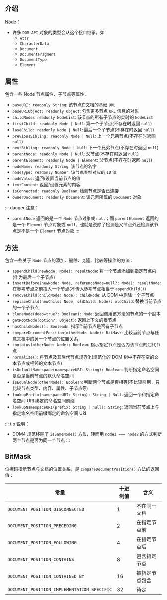 ## 介绍

[Node](https://developer.mozilla.org/zh-CN/docs/Web/API/Node)：

+ 许多 `DOM API` 对象的类型会从这个接口继承，如
  + `Attr`
  + `CharacterData`
  + `Document`
  + `DocumentFragment`
  + `DocumentType`
  + `Element`



## 属性

包含一些 Node 节点属性、子节点等属性：

+ `baseURI: readonly String`: 该节点在文档的基础 `URL`
+ `baseURIObject: readonly Object`: 包含更多节点 `URL` 信息的对象
+ `childNodes readonly NodeList`: 该节点的所有子节点的实时的 `NodeList`
+ `firstChild: readonly Node | Null`: 第一个子节点(不存在时返回 `null`)
+ `laseChild: readonly Node | Null`: 最后一个子节点(不存在时返回 `null`)
+ `previousSibling: readonly Node | Null`: 上一个兄弟节点(不存在时返回 `null`)
+ `nextSibling: readonly Node | Null`: 下一个兄弟节点(不存在时返回 `null`)
+ `parentNode: readonly Node | Null`: 父节点(不存在时返回 `null`)
+ `parentElement: readonly Node | Element`: 父节点(不存在时返回 `null`)
+ `nodeName: readonly String`: 该节点的名字
+ `nodeType: readonly Number`: 该节点类型对应的 `ID` 值
+ `nodeValue`: 返回/设置当前节点的值
+ `textContent`: 返回/设置元素的内容
+ `isConnected: readonly Boolean`: 检测节点是否已连接
+ `ownerDocument: readonly Document`: 该元素所属的 `Document` 对象


::: danger 注意：
+ `parentNode` 返回的是一个 `Node` 节点对象或 `null`；而 `parentElement` 返回的是一个 `Element` 节点对象或 `null`，也就是说除了检测是父节点外还检测该节点是不是一个 `Element` 节点对象
:::


## 方法

包含一些关于 `Node` 节点的添加、删除、克隆、比较等操作的方法：

+ `appendChild(newNode: Node): resultNode`: 将一个节点添加到指定节点内(作为最后一个子节点)
+ `insertBefore(newNode: Node, referenceNode=null?: Node): resultNode`: 在参考节点之前插入一个节点(不传入参考节点相当于 `appendChild()`)
+ `removeChild(childNode: Node): childNode`: 从 DOM 中删除一个子节点
+ `replaceChild(newChild: Node, oldChild: Node): oldChild`: 替换当前节点的一个子节点
+ `cloneNode(deep=true?: Boolean): Node`: 返回调用该方法的节点的一个副本
+ `getRootNode(option?: Object)`: 返回上下文的根节点
+ `hasChildNodes(): Booleadn`: 指示当前节点是否有子节点
+ `compareDocumentPosition(otherNode: Node): BitMask`: 比较当前节点与任意文档中的另一个节点的位置关系
+ `contains(otherNode: Node): Boolean`: 指示指定节点是否为该节点的后代节点
+ `normalize()`: 将节点及其后代节点规范化(规范化的 DOM 树中不存在空的文本节点或相邻的文本节点)
+ `isDefaultNamespace(namespaceURI: String): Boolean`: 判断指定命名空间是否是当前节点的默认命名空间
+ `isEqualNode(otherNode): Boolean`: 判断两个节点是否相等(不比较引用，只比较节点类型、内容、属性、子节点等)
+ `lookupPrefix(namespaceURI: String): String | Null`: 返回一个和指定命名空间 URI 绑定的命名空间前缀
+ `lookupNamespaceURI(prefix: String | null): String`: 返回当前节点上与指定命名空间前缀绑定的命名空间 URI

::: tip 说明：
+ DOM4 规范移除了 `isSameNode()` 方法，转而用 `node1 === node2` 的方式判断两个节点是否为同一个节点
:::

## BitMask

位掩码指示节点与文档的位置关系，是 `compareDocumentPosition()` 方法的返回值：

|常量|十进制值|含义|
|-|-|-|
|`DOCUMENT_POSITION_DISCONNECTED`|1|不在同一文档|
|`DOCUMENT_POSITION_PRECEDING`|2|在指定节点前|
|`DOCUMENT_POSITION_FOLLOWING`|4|在指定节点后|
|`DOCUMENT_POSITION_CONTAINS`|8|包含指定节点
|`DOCUMENT_POSITION_CONTAINED_BY`|16|被指定节点包含|
|`DOCUMENT_POSITION_IMPLEMENTATION_SPECIFIC`|32|待定|